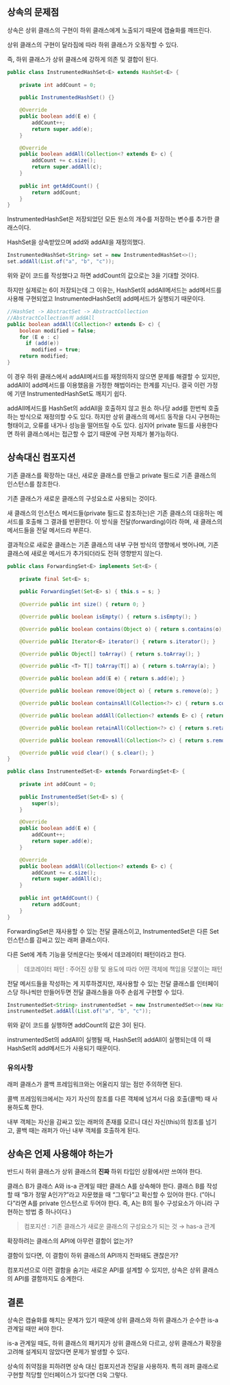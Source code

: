 ## 상속의 문제점

상속은 상위 클래스의 구현이 하위 클래스에게 노출되기 때문에 캡슐화를 깨뜨린다.

상위 클래스의 구현이 달라짐에 따라 하위 클래스가 오동작할 수 있다.

즉, 하위 클래스가 상위 클래스에 강하게 의존 및 결합이 된다.

```java
public class InstrumentedHashSet<E> extends HashSet<E> {
    
    private int addCount = 0;
    
    public InstrumentedHashSet() {}

    @Override
    public boolean add(E e) {
        addCount++;
        return super.add(e);
    }

    @Override
    public boolean addAll(Collection<? extends E> c) {
        addCount += c.size();
        return super.addAll(c);
    }
    
    public int getAddCount() {
        return addCount;
    }
}
```

InstrumentedHashSet은 저장되었던 모든 원소의 개수를 저장하는 변수를 추가한 클래스이다.

HashSet을 상속받았으며 add와 addAll을 재정의했다.

```java
InstrumentedHashSet<String> set = new InstrumentedHashSet<>();
set.addAll(List.of("a", "b", "c"));
```

위와 같이 코드를 작성했다고 하면 addCount의 값으로는 3을 기대할 것이다.

하지만 실제로는 6이 저장되는데 그 이유는, HashSet의 addAll메서드는 add메서드를 사용해 구현되었고 InstrumentedHashSet의 add메서드가 실행되기 때문이다.

```java
//HashSet -> AbstractSet -> AbstractCollection
//AbstractCollection의 addAll
public boolean addAll(Collection<? extends E> c) {
	boolean modified = false;
	for (E e : c)
	  if (add(e))
	    modified = true;
	return modified;
}
```

이 경우 하위 클래스에서 addAll메서드를 재정의하지 않으면 문제를 해결할 수 있지만, addAll이 add메서드를 이용했음을 가정한 해법이라는 한계를 지닌다. 결국 이런 가정에 기댄 InstrumentedHashSet도 깨지기 쉽다.

addAll메서드를 HashSet의 addAll을 호출하지 않고 원소 하나당 add를 한번씩 호출하는 방식으로 재정의할 수도 있다. 하지만 상위 클래스의 메서드 동작을 다시 구현하는 형태이고, 오류를 내거나 성능을 떨어뜨릴 수도 있다. 심지어 private 필드를 사용한다면 하위 클래스에서는 접근할 수 없기 때문에 구현 자체가 불가능하다.

## 상속대신 컴포지션

기존 클래스를 확장하는 대신, 새로운 클래스를 만들고 private 필드로 기존 클래스의 인스턴스를 참조한다.

기존 클래스가 새로운 클래스의 구성요소로 사용되는 것이다.

새 클래스의 인스턴스 메서드들(private 필드로 참조하는)은 기존 클래스의 대응하는 메서드를 호출해 그 결과를 반환한다. 이 방식을 전달(forwarding)이라 하며, 새 클래스의 메서드들을 전달 메서드라 부른다.

결과적으로 새로운 클래스는 기존 클래스의 내부 구현 방식의 영향에서 벗어나며, 기존 클래스에 새로운 메서드가 추가되더라도 전혀 영향받지 않는다.

```java
public class ForwardingSet<E> implements Set<E> {
    
    private final Set<E> s;
    
    public ForwardingSet(Set<E> s) { this.s = s; }
    
    @Override public int size() { return 0; }

    @Override public boolean isEmpty() { return s.isEmpty(); }

    @Override public boolean contains(Object o) { return s.contains(o);}

    @Override public Iterator<E> iterator() { return s.iterator(); }

    @Override public Object[] toArray() { return s.toArray(); }

    @Override public <T> T[] toArray(T[] a) { return s.toArray(a); }

    @Override public boolean add(E e) { return s.add(e); }

    @Override public boolean remove(Object o) { return s.remove(o); }

    @Override public boolean containsAll(Collection<?> c) { return s.containsAll(c); }

    @Override public boolean addAll(Collection<? extends E> c) { return s.addAll(c); }

    @Override public boolean retainAll(Collection<?> c) { return s.retainAll(c); }

    @Override public boolean removeAll(Collection<?> c) { return s.removeAll(c); }

    @Override public void clear() { s.clear(); }
}
```

```java
public class InstrumentedSet<E> extends ForwardingSet<E> {
    
    private int addCount = 0;
    
    public InstrumentedSet(Set<E> s) {
        super(s);
    }

    @Override
    public boolean add(E e) {
        addCount++;
        return super.add(e);
    }

    @Override
    public boolean addAll(Collection<? extends E> c) {
        addCount += c.size();
        return super.addAll(c);
    }
    
    public int getAddCount() {
        return addCount;
    }
}
```

ForwardingSet은 재사용할 수 있는 전달 클래스이고, InstrumentedSet은 다른 Set 인스턴스를 감싸고 있는 래퍼 클래스이다.

다른 Set에 계측 기능을 덧씌운다는 뜻에서 데코레이터 패턴이라고 한다.

> 데코레이터 패턴 : 주어진 상황 및 용도에 따라 어떤 객체에 책임을 덧붙이는 패턴
>

전달 메서드들을 작성하는 게 지루하겠지만, 재사용할 수 있는 전달 클래스를 인터페이스당 하나씩만 만들어두면 전달 클래스들을 아주 손쉽게 구현할 수 있다.

```java
InstrumentedSet<String> instrumentedSet = new InstrumentedSet<>(new HashSet<>());
instrumentedSet.addAll(List.of("a", "b", "c"));
```

위와 같이 코드를 실행하면 addCount의 값은 3이 된다.

instrumentedSet의 addAll이 실행될 때, HashSet의 addAll이 실행되는데 이 때 HashSet의 add메서드가 사용되기 때문이다.

### 유의사항

래퍼 클래스가 콜백 프레임워크와는 어울리지 않는 점만 주의하면 된다.

콜백 프레임워크에서는 자기 자신의 참조를 다른 객체에 넘겨서 다음 호출(콜백) 때 사용하도록 한다.

내부 객체는 자신을 감싸고 있는 래퍼의 존재를 모르니 대신 자신(this)의 참조를 넘기고, 콜백 때는 래퍼가 아닌 내부 객체를 호출하게 된다.

## 상속은 언제 사용해야 하는가

반드시 하위 클래스가 상위 클래스의 **진짜** 하위 타입인 상황에서만 쓰여야 한다.

클래스 B가 클래스 A와 is-a 관계일 때만 클래스 A를 상속해야 한다. 클래스 B를 작성할 때 “B가 정말 A인가?”라고 자문했을 때 “그렇다”고 확신할 수 있어야 한다. (”아니다”라면 A를 private 인스턴스로 두어야 한다. 즉, A는 B의 필수 구성요소가 아니라 구현하는 방법 중 하나이다.)

> 컴포지션 : 기존 클래스가 새로운 클래스의 구성요소가 되는 것 → has-a 관계
>

확장하려는 클래스의 API에 아무런 결함이 없는가?

결함이 있다면, 이 결함이 하위 클래스의 API까지 전파돼도 괜찮은가?

컴포지션으로 이런 결함을 숨기는 새로운 API를 설계할 수 있지만, 상속은 상위 클래스의 API를 결함까지도 승계한다.

## 결론

상속은 캡슐화를 해치는 문제가 있기 때문에 상위 클래스와 하위 클래스가 순수한 is-a 관계일 때만 써야 한다.

is-a 관계일 때도, 하위 클래스의 패키지가 상위 클래스와 다르고, 상위 클래스가 확장을 고려해 설계되지 않았다면 문제가 발생할 수 있다.

상속의 취약점을 피하려면 상속 대신 컴포지션과 전달을 사용하자. 특히 래퍼 클래스로 구현할 적당할 인터페이스가 있다면 더욱 그렇다.